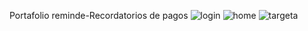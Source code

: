 Portafolio reminde-Recordatorios de pagos
![login](https://user-images.githubusercontent.com/114609659/193887530-97d0d091-c560-40f9-a8e4-d11c58410f62.jpeg)
![home](https://user-images.githubusercontent.com/114609659/193887540-8a7e3022-ac27-42fa-aa07-2efe2a2d62f5.jpeg)
![targeta](https://user-images.githubusercontent.com/114609659/193887545-b57e918e-77de-4c79-a5c0-976cd1fca429.jpeg)
